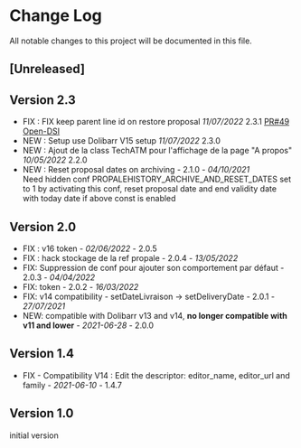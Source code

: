# Change Log
All notable changes to this project will be documented in this file.

## [Unreleased]



## Version 2.3

- FIX : FIX keep parent line id on restore proposal *11/07/2022* 2.3.1 [PR#49 Open-DSI](https://github.com/ATM-Consulting/dolibarr_module_propalehistory/pull/49)
- NEW : Setup use Dolibarr V15 setup  *11/07/2022* 2.3.0
- NEW : Ajout de la class TechATM pour l'affichage de la page "A propos" *10/05/2022* 2.2.0
- NEW : Reset proposal dates on archiving - 2.1.0 - *04/10/2021*  
  Need hidden conf PROPALEHISTORY_ARCHIVE_AND_RESET_DATES set to 1
  by activating this conf, reset proposal date and end validity date with today date if above const is enabled


## Version 2.0
- FIX : v16 token - *02/06/2022* - 2.0.5  
- FIX : hack stockage de la ref propale - 2.0.4 - *13/05/2022*
- FIX: Suppression de conf pour ajouter son comportement par défaut - 2.0.3 - *04/04/2022*
- FIX: token  - 2.0.2 - *16/03/2022*
- FIX: v14 compatibility - setDateLivraison -> setDeliveryDate - 2.0.1 - *27/07/2021*
- NEW: compatible with Dolibarr v13 and v14, **no longer compatible with v11 and lower** - *2021-06-28* - 2.0.0

## Version 1.4

- FIX - Compatibility V14 : Edit the descriptor: editor_name, editor_url and family - *2021-06-10* - 1.4.7


## Version 1.0

initial version
